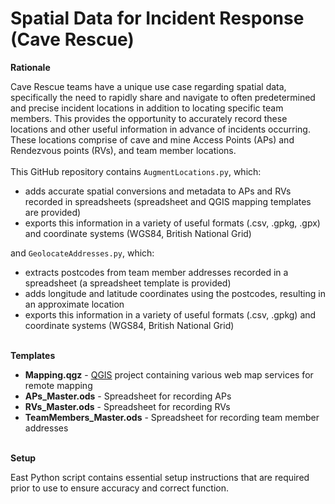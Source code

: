 # Spatial Data for Incident Response (Cave Rescue)

**Rationale**

Cave Rescue teams have a unique use case regarding spatial data, specifically the need to rapidly share and navigate to often predetermined and precise incident locations in addition to locating specific team members. This provides the opportunity to accurately record these locations and other useful information in advance of incidents occurring. These locations comprise of cave and mine Access Points (APs) and Rendezvous points (RVs), and team member locations.
\
\
This GitHub repository contains ```AugmentLocations.py```, which:
- adds accurate spatial conversions and metadata to APs and RVs recorded in spreadsheets (spreadsheet and QGIS mapping templates are provided)
- exports this information in a variety of useful formats (.csv, .gpkg, .gpx) and coordinate systems (WGS84, British National Grid)

and ```GeolocateAddresses.py```, which:
- extracts postcodes from team member addresses recorded in a spreadsheet (a spreadsheet template is provided)
- adds longitude and latitude coordinates using the postcodes, resulting in an approximate location
- exports this information in a variety of useful formats (.csv, .gpkg) and coordinate systems (WGS84, British National Grid)

\
**Templates**

- **Mapping.qgz** - [QGIS](https://qgis.org/en/site/) project containing various web map services for remote mapping
- **APs_Master.ods** - Spreadsheet for recording APs
- **RVs_Master.ods** - Spreadsheet for recording RVs
- **TeamMembers_Master.ods** - Spreadsheet for recording team member addresses

\
**Setup**

East Python script contains essential setup instructions that are required prior to use to ensure accuracy and correct function.
